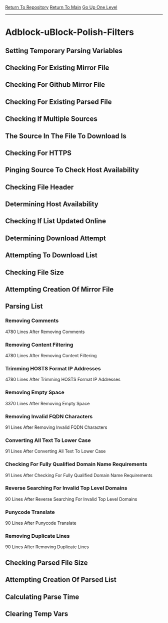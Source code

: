 [Return To Repository](https://github.com/bast69/piholeparser/)
[Return To Main](https://github.com/bast69/piholeparser/blob/master/RecentRunLogs/Mainlog.md)
[Go Up One Level](https://github.com/bast69/piholeparser/blob/master/RecentRunLogs/TopLevelScripts/30-Processing-External-Blacklists.md)
____________________________________
# Adblock-uBlock-Polish-Filters
## Setting Temporary Parsing Variables
## Checking For Existing Mirror File
## Checking For Github Mirror File
## Checking For Existing Parsed File
## Checking If Multiple Sources
## The Source In The File To Download Is
## Checking For HTTPS
## Pinging Source To Check Host Availability
## Checking File Header
## Determining Host Availability
## Checking If List Updated Online
## Determining Download Attempt
## Attempting To Download List
## Checking File Size
## Attempting Creation Of Mirror File
## Parsing List
### Removing Comments
4780 Lines After Removing Comments
### Removing Content Filtering
4780 Lines After Removing Content Filtering
### Trimming HOSTS Format IP Addresses
4780 Lines After Trimming HOSTS Format IP Addresses
### Removing Empty Space
3370 Lines After Removing Empty Space
### Removing Invalid FQDN Characters
91 Lines After Removing Invalid FQDN Characters
### Converting All Text To Lower Case
91 Lines After Converting All Text To Lower Case
### Checking For Fully Qualified Domain Name Requirements
91 Lines After Checking For Fully Qualified Domain Name Requirements
### Reverse Searching For Invalid Top Level Domains
90 Lines After Reverse Searching For Invalid Top Level Domains
### Punycode Translate
90 Lines After Punycode Translate
### Removing Duplicate Lines
90 Lines After Removing Duplicate Lines
## Checking Parsed File Size
## Attempting Creation Of Parsed List
## Calculating Parse Time
## Clearing Temp Vars
